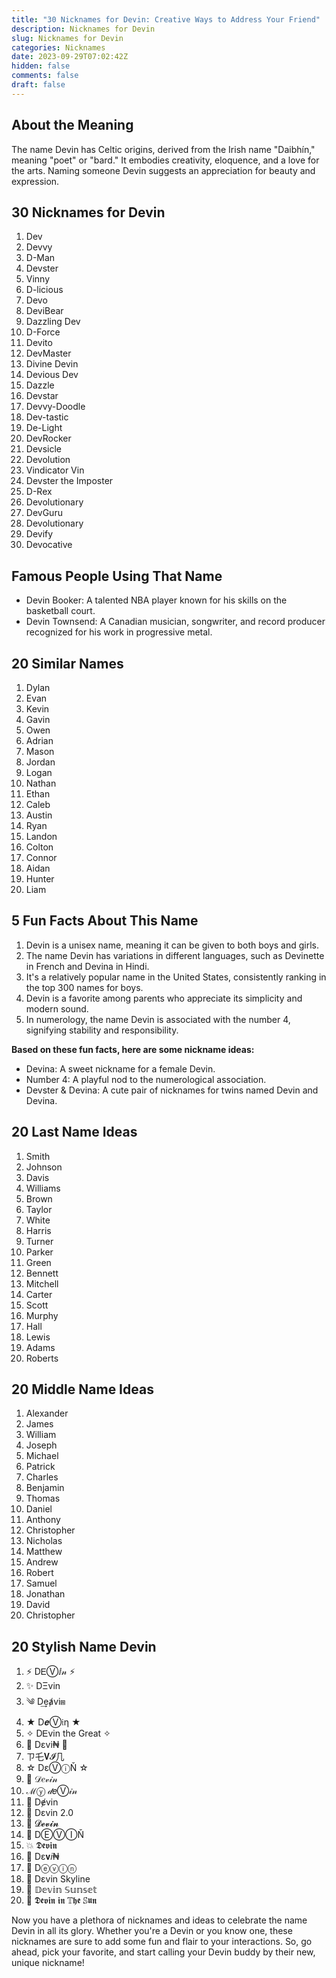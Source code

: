 ```yaml
---
title: "30 Nicknames for Devin: Creative Ways to Address Your Friend"
description: Nicknames for Devin
slug: Nicknames for Devin
categories: Nicknames
date: 2023-09-29T07:02:42Z
hidden: false
comments: false
draft: false
---
```


## About the Meaning

The name Devin has Celtic origins, derived from the Irish name "Daibhín," meaning "poet" or "bard." It embodies creativity, eloquence, and a love for the arts. Naming someone Devin suggests an appreciation for beauty and expression.

## 30 Nicknames for Devin

1. Dev
2. Devvy
3. D-Man
4. Devster
5. Vinny
6. D-licious
7. Devo
8. DeviBear
9. Dazzling Dev
10. D-Force
11. Devito
12. DevMaster
13. Divine Devin
14. Devious Dev
15. Dazzle
16. Devstar
17. Devvy-Doodle
18. Dev-tastic
19. De-Light
20. DevRocker
21. Devsicle
22. Devolution
23. Vindicator Vin
24. Devster the Imposter
25. D-Rex
26. Devolutionary
27. DevGuru
28. Devolutionary
29. Devify
30. Devocative

## Famous People Using That Name

- Devin Booker: A talented NBA player known for his skills on the basketball court.
- Devin Townsend: A Canadian musician, songwriter, and record producer recognized for his work in progressive metal.

## 20 Similar Names

1. Dylan
2. Evan
3. Kevin
4. Gavin
5. Owen
6. Adrian
7. Mason
8. Jordan
9. Logan
10. Nathan
11. Ethan
12. Caleb
13. Austin
14. Ryan
15. Landon
16. Colton
17. Connor
18. Aidan
19. Hunter
20. Liam

## 5 Fun Facts About This Name

1. Devin is a unisex name, meaning it can be given to both boys and girls.
2. The name Devin has variations in different languages, such as Devinette in French and Devina in Hindi.
3. It's a relatively popular name in the United States, consistently ranking in the top 300 names for boys.
4. Devin is a favorite among parents who appreciate its simplicity and modern sound.
5. In numerology, the name Devin is associated with the number 4, signifying stability and responsibility.

**Based on these fun facts, here are some nickname ideas:**
- Devina: A sweet nickname for a female Devin.
- Number 4: A playful nod to the numerological association.
- Devster & Devina: A cute pair of nicknames for twins named Devin and Devina.

## 20 Last Name Ideas

1. Smith
2. Johnson
3. Davis
4. Williams
5. Brown
6. Taylor
7. White
8. Harris
9. Turner
10. Parker
11. Green
12. Bennett
13. Mitchell
14. Carter
15. Scott
16. Murphy
17. Hall
18. Lewis
19. Adams
20. Roberts

## 20 Middle Name Ideas

1. Alexander
2. James
3. William
4. Joseph
5. Michael
6. Patrick
7. Charles
8. Benjamin
9. Thomas
10. Daniel
11. Anthony
12. Christopher
13. Nicholas
14. Matthew
15. Andrew
16. Robert
17. Samuel
18. Jonathan
19. David
20. Christopher

## 20 Stylish Name Devin

1. ⚡️ DᎬⓋⅈ𝓃 ⚡️
2. ✨ DΞvin
3. ༄ D͢eⱥvi⩎
4. ★ D𝒆Ⓥ𝔦η ★
5. ✧ DᎬvin the Great ✧
6. 🌟 Dεvi₦ 🌟
7. ㄗ乇𝐕𝓘几
8. ☆ DεⓋⓘŇ ☆
9. 💫 𝒟𝑒𝓋𝒾𝓃
10. ℳⓨ 𝒹𝑒Ⓥ𝒾𝓃
11. 🎩 Dɇvin
12. 🚀 Dεvin 2.0
13. 🌠 𝓓𝓮𝓿𝓲𝓷
14. 🌌 DⒺⓋⒾŇ
15. 💥 𝕯𝖊𝖛𝖎𝖓
16. 🦄 Dε𝐯𝑖₦
17. 🎸 Dⓔⓥⓘⓝ
18. 🌆 Dεvin Skyline
19. 🌈 𝔻𝕖𝕧𝕚𝕟 𝕊𝕦𝕟𝕤𝕖𝕥
20. 🌊 𝕯𝖊𝖛𝖎𝖓 𝖎𝖓 𝕋𝖍𝖊 𝕊𝖚𝖓

Now you have a plethora of nicknames and ideas to celebrate the name Devin in all its glory. Whether you're a Devin or you know one, these nicknames are sure to add some fun and flair to your interactions. So, go ahead, pick your favorite, and start calling your Devin buddy by their new, unique nickname!